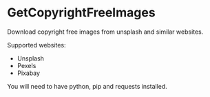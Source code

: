 # GetCopyrightFreeImages
Download copyright free images from unsplash and similar websites.

Supported websites:
- Unsplash
- Pexels
- Pixabay

You will need to have python, pip and requests installed. 
